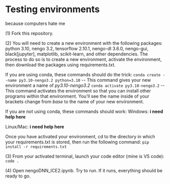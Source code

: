 # Testing environments
because computers hate me

(1) Fork this repository.

(2) You will need to create a new environment with the following packages: python 3.10, nengo 3.2, tensorflow 2.10.1, nengo-dl 3.6.0, nengo-gui, black[jupyter], matplotlib, scikit-learn, and other dependencies. The process to do so is to create a new environment, activate the environment, then download the packages using requirements.txt. 

If you are using conda, these commands should do the trick:
`conda create --name py3.10-nengo3.2 python=3.10` -- This command gives your new environment a name of *py3.10-nengo3.2*
`conda activate py3.10-nengo3.2` -- This command activates the environment so that you can install other programs within that environment. You'll see the name inside of your brackets change from *base* to the name of your new environment.

If you are not using conda, these commands should work:
Windows:
**i need help here**

Linux/Mac:
**i need help here**

Once you have activated your environment, cd to the directory in which your requirements.txt is stored, then run the following command:
`pip install -r requirements.txt`

(3) From your activated terminal, launch your code editor (mine is VS code): `code .`

(4) Open nengoDNN_ICE2.ipynb. Try to run. If it runs, everything should be ready to go. 

